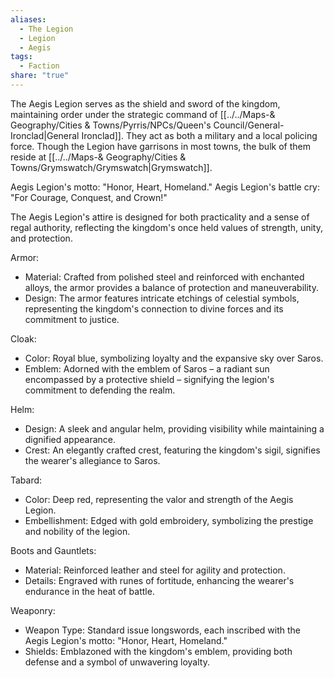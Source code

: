 ```yaml
---
aliases:
  - The Legion
  - Legion
  - Aegis
tags:
  - Faction
share: "true"
---
```


The Aegis Legion serves as the shield and sword of the kingdom, maintaining order under the strategic command of [[../../Maps-& Geography/Cities & Towns/Pyrris/NPCs/Queen's Council/General-Ironclad|General Ironclad]]. They act as both a military and a local policing force. Though the Legion have garrisons in most towns, the bulk of them reside at [[../../Maps-& Geography/Cities & Towns/Grymswatch/Grymswatch|Grymswatch]].

Aegis Legion's motto: "Honor, Heart, Homeland."
Aegis Legion's battle cry: "For Courage, Conquest, and Crown!"


The Aegis Legion's attire is designed for both practicality and a sense of regal authority, reflecting the kingdom's once held values of strength, unity, and protection.

Armor:
- Material: Crafted from polished steel and reinforced with enchanted alloys, the armor provides a balance of protection and maneuverability.
- Design: The armor features intricate etchings of celestial symbols, representing the kingdom's connection to divine forces and its commitment to justice.

Cloak:
- Color: Royal blue, symbolizing loyalty and the expansive sky over Saros.
- Emblem: Adorned with the emblem of Saros – a radiant sun encompassed by a protective shield – signifying the legion's commitment to defending the realm.

Helm:
- Design: A sleek and angular helm, providing visibility while maintaining a dignified appearance.
- Crest: An elegantly crafted crest, featuring the kingdom's sigil, signifies the wearer's allegiance to Saros.

Tabard:
- Color: Deep red, representing the valor and strength of the Aegis Legion.
- Embellishment: Edged with gold embroidery, symbolizing the prestige and nobility of the legion.

Boots and Gauntlets:
- Material: Reinforced leather and steel for agility and protection.
- Details: Engraved with runes of fortitude, enhancing the wearer's endurance in the heat of battle.

Weaponry:
- Weapon Type: Standard issue longswords, each inscribed with the Aegis Legion's motto: "Honor, Heart, Homeland."
- Shields: Emblazoned with the kingdom's emblem, providing both defense and a symbol of unwavering loyalty.